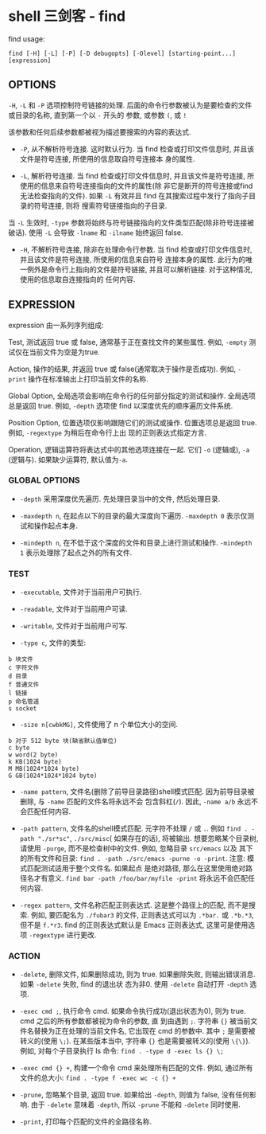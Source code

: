 # shell 三剑客 - find

find usage:
```
find [-H] [-L] [-P] [-D debugopts] [-Olevel] [starting-point...] [expression]
```

## OPTIONS

`-H`, `-L` 和 `-P` 选项控制符号链接的处理. 后面的命令行参数被认为是要检查的文件或目录的名称, 直到第一个以 `-` 开头的
参数, 或参数 `(`, 或 `!`

该参数和任何后续参数都被视为描述要搜索的内容的表达式.

- `-P`, 从不解析符号连接. 这时默认行为. 当 find 检查或打印文件信息时, 并且该文件是符号连接, 所使用的信息取自符号连接本
身的属性.

- `-L`, 解析符号连接. 当 find 检查或打印文件信息时, 并且该文件是符号连接, 所使用的信息来自符号连接指向的文件的属性(除
非它是断开的符号连接或find无法检查指向的文件). 如果 `-L` 有效并且 find 在其搜索过程中发行了指向子目录的符号连接, 则将
搜索符号链接指向的子目录.

当 `-L` 生效时, `-type` 参数将始终与符号链接指向的文件类型匹配(除非符号连接被破话).  使用 `-L` 会导致 `-lname` 和
`-ilname` 始终返回 false.

- `-H`, 不解析符号连接, 除非在处理命令行参数. 当 find 检查或打印文件信息时, 并且该文件是符号连接, 所使用的信息来自符号
连接本身的属性. 此行为的唯一例外是命令行上指向的文件是符号链接, 并且可以解析链接. 对于这种情况, 使用的信息取自连接指向的
任何内容. 


## EXPRESSION

expression 由一系列序列组成:

Test, 测试返回 true 或 false, 通常基于正在查找文件的某些属性. 例如, `-empty` 测试仅在当前文件为空是为true.

Action, 操作的结果, 并返回 true 或 false(通常取决于操作是否成功). 例如, `-print` 操作在标准输出上打印当前文件的名称.

Global Option, 全局选项会影响在命令行的任何部分指定的测试和操作. 全局选项总是返回 true. 例如, `-depth` 选项使 find 
以深度优先的顺序遍历文件系统.

Position Option, 位置选项仅影响跟随它们的测试或操作. 位置选项总是返回 true. 例如, `-regextype` 为稍后在命令行上出
现的正则表达式指定方言.

Operation, 逻辑运算符将表达式中的其他选项连接在一起. 它们 `-o` (逻辑或), `-a` (逻辑与). 如果缺少运算符, 默认值为`-a`.

### GLOBAL OPTIONS

- `-depth` 采用深度优先遍历. 先处理目录当中的文件, 然后处理目录.

- `-maxdepth n`, 在起点以下的目录的最大深度向下遍历. `-maxdepth 0` 表示仅测试和操作起点本身.

- `-mindepth n`, 在不低于这个深度的文件和目录上进行测试和操作. `-mindepth 1` 表示处理除了起点之外的所有文件.

### TEST

- `-executable`, 文件对于当前用户可执行.

- `-readable`, 文件对于当前用户可读.

- `-writable`, 文件对于当前用户可写.

- `-type c`, 文件的类型:

```
b 块文件
c 字符文件
d 目录
f 普通文件
l 链接
p 命名管道
s socket
```

- `-size n[cwbkMG]`, 文件使用了 n 个单位大小的空间. 

```
b 对于 512 byte 块(缺省默认值单位)
c byte
w word(2 byte)
k KB(1024 byte)
M MB(1024*1024 byte)
G GB(1024*1024*1024 byte)
```

- `-name pattern`, 文件名(删除了前导目录路径)shell模式匹配. 因为前导目录被删除, 与 `-name` 匹配的文件名将永远不会
包含斜杠(`/`). 因此, `-name a/b` 永远不会匹配任何内容. 

- `-path pattern`, 文件名的shell模式匹配. 元字符不处理 `/` 或 `.`. 例如 `find . -path "./sr*sc"`, `./src/misc`(
如果存在的话), 将被输出. 想要忽略某个目录树, 请使用 `-purge`, 而不是检查树中的文件. 例如, 忽略目录 `src/emacs` 以及
其下的所有文件和目录: `find . -path ./src/emacs -purne -o -print`. 注意: 模式匹配测试适用于整个文件名. 如果起点
是绝对路径, 那么在这里使用绝对路径名才有意义. `find bar -path /foo/bar/myfile -print` 将永远不会匹配任何内容.

- `-regex pattern`, 文件名称匹配正则表达式. 这是整个路径上的匹配, 而不是搜索. 例如, 要匹配名为 `./fubar3` 的文件,
正则表达式可以为 `.*bar.` 或 `.*b.*3`, 但不是 `f.*r3`. find 的正则表达式默认是 Emacs 正则表达式, 这里可是使用选项
`-regextype` 进行更改.

### ACTION

- `-delete`, 删除文件, 如果删除成功, 则为 true. 如果删除失败, 则输出错误消息. 如果 `-delete` 失败, find 的退出状
态为非0. 使用 `-delete` 自动打开 `-depth` 选项.

- `-exec cmd ;`, 执行命令 cmd. 如果命令执行成功(退出状态为0), 则为 true. cmd 之后的所有参数都被视为命令的参数, 直
到由遇到 `;`. 字符串 `{}` 被当前文件名替换为正在处理的当前文件名, 它出现在 cmd 的参数中. 其中 `;` 是需要被转义的(使用
`\;`). 在某些版本当中, 字符串 `{}` 也是需要被转义的(使用 `\{\}`). 例如, 对每个子目录执行 ls 命令: `find . -type d -exec ls {} \;`

- `-exec cmd {} +`, 构建一个命令 cmd 来处理所有匹配的文件. 例如, 通过所有文件的总大小: `find . -type f -exec wc -c {} +` 

- `-prune`, 忽略某个目录, 返回 true. 如果给出 `-depth`, 则值为 false, 没有任何影响. 由于 `-delete` 意味着 `-depth`, 
所以 `-prune` 不能和 `-delete` 同时使用.

- `-print`, 打印每个匹配的文件的全路径名称.


